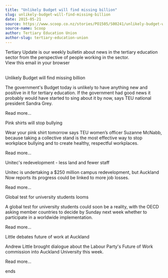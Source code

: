 ```yaml
---
title: "Unlikely Budget will find missing billion"
slug: unlikely-budget-will-find-missing-billion
date: 2015-05-21
source: https://www.scoop.co.nz/stories/PO1505/S00241/unlikely-budget-will-find-missing-billion.htm
source-name: Scoop
author: Tertiary Education Union
author-slug: tertiary-education-union
---
```


<p>Tertiary Update is our weekly bulletin about news
in the tertiary education sector from the perspective of
people working in the sector.<br>View this email in your
browser</p>

<p><br>Unlikely Budget will find missing
billion</p>

<p>The government's Budget today is unlikely to have
anything new and positive in it for tertiary education. If
the government had good news it probably would have started
to sing about it by now, says TEU national president Sandra
Grey.</p>

<p>Read more…</p>

<p>Pink shirts will stop
bullying</p>

<p>Wear your pink shirt tomorrow says TEU women’s
officer Suzanne McNabb, because taking a collective stand is
the most effective way to stop workplace bullying and to
create healthy, respectful workplaces.</p>

<p>Read more…</p>

<p>Unitec's redevelopment -
less land and fewer staff</p>

<p>Unitec is undertaking a $250
million campus redevelopment, but Auckland Now reports its
progress could be linked to more job losses.</p>

<p>Read more…</p>

<p>Global test for
university students looms</p>

<p>A global test for university
students could soon be a reality, with the OECD asking
member countries to decide by Sunday next week whether to
participate in a worldwide implementation.<p>

<p>Read more…</p>

<p>Little debates future of
work at Auckland</p>

<p>Andrew Little brought dialogue about the
Labour Party's Future of Work commission into Auckland
University this week.</p>

<p>Read
more…</p>

<p>ends<p>

<p></p>